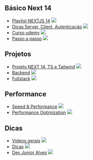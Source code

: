 ## Básico Next 14

* [Playlist NEXTJS 14](https://www.youtube.com/playlist?list=PLC3y8-rFHvwjOKd6gdf4QtV1uYNiQnruI) ![](https://geps.dev/progress/100)
* [Dicas Server, Client, Autenticação](https://www.youtube.com/playlist?list=PLo9a4XFa98CCzPdpRpdu7zV6KjOvss8-u) ![](https://geps.dev/progress/100)
* [Curso udemy](https://www.udemy.com/course/nextjs-react-the-complete-guide/?couponCode=ABCART0923) ![](https://geps.dev/progress/50)
* [Passo a passo](https://nextjs.org/learn/dashboard-app) ![](https://geps.dev/progress/0)

## Projetos

* [Projeto NEXT 14, TS e Tailwind](https://www.youtube.com/playlist?list=PL29TaWXah3iaKcSxmOa_e_bKCkS10Rsn-) ![](https://geps.dev/progress/5)
* [Backend](https://www.youtube.com/playlist?list=PLHQY5AFuyYYW8IJK16BxyTLZqTHxwmDww) ![](https://geps.dev/progress/0)
* [Fullstack](https://www.youtube.com/playlist?list=PL0Zuz27SZ-6PCLz7VMP2QQdeKa83rshe5) ![](https://geps.dev/progress/0)

## Performance

* [Speed & Performance](https://www.youtube.com/playlist?list=PLq3vQvro30PY-l7UIgc8BH87tKP8wtWOa) ![](https://geps.dev/progress/0)
* [Performance Optimization](https://www.youtube.com/playlist?list=PLOSagTsxf3A3hOATomabDiAeDGKMiflBu) ![](https://geps.dev/progress/0)

## Dicas

* [Videos gerais](https://www.youtube.com/playlist?list=PLqYy1yOe0SKeNRcyhsfMaa7HuEOcQ2UfR) ![](https://geps.dev/progress/0)
* [Dicas](https://www.youtube.com/playlist?list=PLKgO3xIMfAHtvto0cdDWHWaJoh7haNZkk) ![](https://geps.dev/progress/0)
* [Dev Junior Alves](https://www.youtube.com/playlist?list=PLzILwKck99ibayArAuoa7WwJvMWaef7Xv) ![](https://geps.dev/progress/0)

